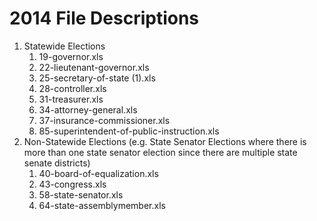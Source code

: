 # 2014 File Descriptions

1. Statewide Elections
    1. 19-governor.xls
    2. 22-lieutenant-governor.xls
    3. 25-secretary-of-state (1).xls
    4. 28-controller.xls
    5. 31-treasurer.xls
    6. 34-attorney-general.xls
    7. 37-insurance-commissioner.xls
    8. 85-superintendent-of-public-instruction.xls
2. Non-Statewide Elections (e.g. State Senator Elections where there is more than one state senator election since there are multiple state senate districts)
    1. 40-board-of-equalization.xls
    2. 43-congress.xls
    3. 58-state-senator.xls
    4. 64-state-assemblymember.xls 
